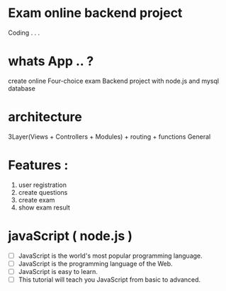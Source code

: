# Exam online backend project
Coding . . .
# whats App .. ?
create online Four-choice exam Backend project with node.js and mysql database 
# architecture
3Layer(Views + Controllers + Modules) + routing  + functions General
# Features : 
1. user registration 
1. create questions 
1. create exam
1. show exam result 

# javaScript ( node.js )
- [ ] JavaScript is the world's most popular programming language.
- [ ] JavaScript is the programming language of the Web.
- [ ] JavaScript is easy to learn.
- [ ] This tutorial will teach you JavaScript from basic to advanced.
